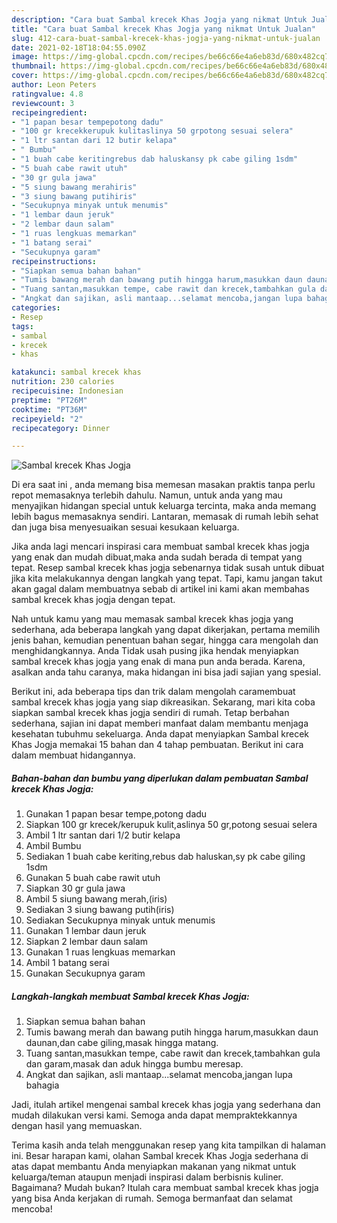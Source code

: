 ```yaml
---
description: "Cara buat Sambal krecek Khas Jogja yang nikmat Untuk Jualan"
title: "Cara buat Sambal krecek Khas Jogja yang nikmat Untuk Jualan"
slug: 412-cara-buat-sambal-krecek-khas-jogja-yang-nikmat-untuk-jualan
date: 2021-02-18T18:04:55.090Z
image: https://img-global.cpcdn.com/recipes/be66c66e4a6eb83d/680x482cq70/sambal-krecek-khas-jogja-foto-resep-utama.jpg
thumbnail: https://img-global.cpcdn.com/recipes/be66c66e4a6eb83d/680x482cq70/sambal-krecek-khas-jogja-foto-resep-utama.jpg
cover: https://img-global.cpcdn.com/recipes/be66c66e4a6eb83d/680x482cq70/sambal-krecek-khas-jogja-foto-resep-utama.jpg
author: Leon Peters
ratingvalue: 4.8
reviewcount: 3
recipeingredient:
- "1 papan besar tempepotong dadu"
- "100 gr krecekkerupuk kulitaslinya 50 grpotong sesuai selera"
- "1 ltr santan dari 12 butir kelapa"
- " Bumbu"
- "1 buah cabe keritingrebus dab haluskansy pk cabe giling 1sdm"
- "5 buah cabe rawit utuh"
- "30 gr gula jawa"
- "5 siung bawang merahiris"
- "3 siung bawang putihiris"
- "Secukupnya minyak untuk menumis"
- "1 lembar daun jeruk"
- "2 lembar daun salam"
- "1 ruas lengkuas memarkan"
- "1 batang serai"
- "Secukupnya garam"
recipeinstructions:
- "Siapkan semua bahan bahan"
- "Tumis bawang merah dan bawang putih hingga harum,masukkan daun daunan,dan cabe giling,masak hingga matang."
- "Tuang santan,masukkan tempe, cabe rawit dan krecek,tambahkan gula dan garam,masak dan aduk hingga bumbu meresap."
- "Angkat dan sajikan, asli mantaap...selamat mencoba,jangan lupa bahagia"
categories:
- Resep
tags:
- sambal
- krecek
- khas

katakunci: sambal krecek khas 
nutrition: 230 calories
recipecuisine: Indonesian
preptime: "PT26M"
cooktime: "PT36M"
recipeyield: "2"
recipecategory: Dinner

---
```



![Sambal krecek Khas Jogja](https://img-global.cpcdn.com/recipes/be66c66e4a6eb83d/680x482cq70/sambal-krecek-khas-jogja-foto-resep-utama.jpg)

Di era  saat ini , anda memang bisa memesan masakan praktis tanpa perlu repot memasaknya terlebih dahulu. Namun, untuk anda yang mau menyajikan hidangan special untuk keluarga tercinta, maka anda memang lebih bagus memasaknya sendiri. Lantaran, memasak di rumah lebih sehat dan juga bisa menyesuaikan sesuai kesukaan keluarga.

Jika anda lagi mencari inspirasi cara membuat sambal krecek khas jogja yang enak dan mudah dibuat,maka anda sudah berada di tempat yang tepat. Resep sambal krecek khas jogja  sebenarnya tidak susah untuk dibuat jika kita melakukannya dengan langkah yang tepat. Tapi, kamu jangan takut akan gagal dalam membuatnya 
sebab di artikel ini kami akan membahas sambal krecek khas jogja dengan tepat.  



Nah untuk kamu yang mau memasak sambal krecek khas jogja yang sederhana, ada beberapa langkah yang dapat dikerjakan, pertama memilih jenis bahan, kemudian penentuan bahan segar, hingga cara mengolah dan menghidangkannya. Anda Tidak usah pusing jika hendak menyiapkan sambal krecek khas jogja yang enak di mana pun anda berada. Karena, asalkan anda  tahu caranya, maka hidangan ini bisa jadi sajian yang spesial.

Berikut ini, ada beberapa tips dan trik dalam mengolah caramembuat sambal krecek khas jogja yang siap dikreasikan. Sekarang, mari kita coba siapkan sambal krecek khas jogja sendiri di rumah. Tetap berbahan sederhana, sajian ini dapat memberi manfaat dalam membantu menjaga kesehatan tubuhmu sekeluarga. Anda dapat menyiapkan Sambal krecek Khas Jogja memakai 15 bahan dan 4 tahap pembuatan. Berikut ini cara dalam membuat hidangannya.

<!--inarticleads1-->

##### Bahan-bahan dan bumbu yang diperlukan dalam pembuatan Sambal krecek Khas Jogja:

1. Gunakan 1 papan besar tempe,potong dadu
1. Siapkan 100 gr krecek/kerupuk kulit,aslinya 50 gr,potong sesuai selera
1. Ambil 1 ltr santan dari 1/2 butir kelapa
1. Ambil  Bumbu
1. Sediakan 1 buah cabe keriting,rebus dab haluskan,sy pk cabe giling 1sdm
1. Gunakan 5 buah cabe rawit utuh
1. Siapkan 30 gr gula jawa
1. Ambil 5 siung bawang merah,(iris)
1. Sediakan 3 siung bawang putih(iris)
1. Sediakan Secukupnya minyak untuk menumis
1. Gunakan 1 lembar daun jeruk
1. Siapkan 2 lembar daun salam
1. Gunakan 1 ruas lengkuas memarkan
1. Ambil 1 batang serai
1. Gunakan Secukupnya garam




<!--inarticleads2-->

##### Langkah-langkah membuat Sambal krecek Khas Jogja:

1. Siapkan semua bahan bahan
1. Tumis bawang merah dan bawang putih hingga harum,masukkan daun daunan,dan cabe giling,masak hingga matang.
1. Tuang santan,masukkan tempe, cabe rawit dan krecek,tambahkan gula dan garam,masak dan aduk hingga bumbu meresap.
1. Angkat dan sajikan, asli mantaap...selamat mencoba,jangan lupa bahagia




Jadi, itulah artikel mengenai  sambal krecek khas jogja  yang sederhana dan mudah dilakukan versi kami. Semoga anda dapat mempraktekkannya dengan hasil yang memuaskan. 

Terima kasih anda telah menggunakan resep yang kita tampilkan di halaman ini. Besar harapan kami, olahan  Sambal krecek Khas Jogja sederhana di atas dapat membantu Anda menyiapkan makanan yang nikmat untuk keluarga/teman ataupun menjadi inspirasi dalam berbisnis kuliner. Bagaimana? Mudah bukan? Itulah cara membuat sambal krecek khas jogja yang bisa Anda kerjakan di rumah. Semoga bermanfaat dan selamat mencoba!

